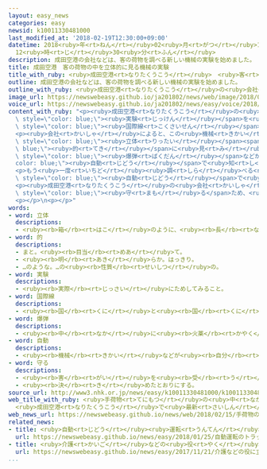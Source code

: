 ```yaml
---
layout: easy_news
categories: easy
newsid: k10011330481000
last_modified_at: '2018-02-19T12:30:00+09:00'
datetime: 2018<ruby>年<rt>ねん</rt></ruby>02<ruby>月<rt>がつ</rt></ruby>19<ruby>日<rt>にち</rt></ruby>
  12<ruby>時<rt>じ</rt></ruby>30<ruby>分<rt>ふん</rt></ruby>
description: 成田空港の会社などは、客の荷物を調べる新しい機械の実験を始めました。
title: 成田空港　客の荷物の中を立体的に見る機械の実験
title_with_ruby: <ruby>成田空港<rt>なりたくうこう</rt></ruby>　<ruby>客<rt>きゃく</rt></ruby>の<ruby>荷物<rt>にもつ</rt></ruby>の<ruby>中<rt>なか</rt></ruby>を<ruby>立体<rt>りったい</rt></ruby><ruby>的<rt>てき</rt></ruby>に<ruby>見<rt>み</rt></ruby>る<ruby>機械<rt>きかい</rt></ruby>の<ruby>実験<rt>じっけん</rt></ruby>
outline: 成田空港の会社などは、客の荷物を調べる新しい機械の実験を始めました。
outline_with_ruby: <ruby>成田空港<rt>なりたくうこう</rt></ruby>の<ruby>会社<rt>かいしゃ</rt></ruby>などは、<ruby>客<rt>きゃく</rt></ruby>の<ruby>荷物<rt>にもつ</rt></ruby>を<ruby>調<rt>しら</rt></ruby>べる<ruby>新<rt>あたら</rt></ruby>しい<ruby>機械<rt>きかい</rt></ruby>の<ruby>実験<rt>じっけん</rt></ruby>を<ruby>始<rt>はじ</rt></ruby>めました。
image_url: https://newswebeasy.github.io/ja201802/news/web/image/2018/02/15/K10011330481_1802151739_1802151741_01_02.jpg
voice_url: https://newswebeasy.github.io/ja201802/news/easy/voice/2018/02/19/k10011330481000.mp3
content_with_ruby: "<p><ruby>成田空港<rt>なりたくうこう</rt></ruby>の<ruby>会社<rt>かいしゃ</rt></ruby>などは、<ruby>客<rt>きゃく</rt></ruby>の<ruby>荷物<rt>にもつ</rt></ruby>を<ruby>調<rt>しら</rt></ruby>べる<ruby>新<rt>あたら</rt></ruby>しい<ruby>機械<rt>きかい</rt></ruby>の<span\
  \ style=\"color: blue;\"><ruby>実験<rt>じっけん</rt></ruby></span>を<ruby>始<rt>はじ</rt></ruby>めました。１５<ruby>日<rt>にち</rt></ruby>は<ruby>成田空港<rt>なりたくうこう</rt></ruby>で、<ruby>新<rt>あたら</rt></ruby>しい<ruby>機械<rt>きかい</rt></ruby>を<ruby>使<rt>つか</rt></ruby>って<span\
  \ style=\"color: blue;\"><ruby>国際線<rt>こくさいせん</rt></ruby></span>の<ruby>客<rt>きゃく</rt></ruby>の<ruby>荷物<rt>にもつ</rt></ruby>を<ruby>調<rt>しら</rt></ruby>べました。</p>\n\
  <p><ruby>会社<rt>かいしゃ</rt></ruby>によると、この<ruby>機械<rt>きかい</rt></ruby>は<ruby>荷物<rt>にもつ</rt></ruby>の<ruby>中<rt>なか</rt></ruby>に<ruby>入<rt>はい</rt></ruby>っている<ruby>物<rt>もの</rt></ruby>を<span\
  \ style=\"color: blue;\"><ruby>立体<rt>りったい</rt></ruby></span><span style=\"color:\
  \ blue;\"><ruby>的<rt>てき</rt></ruby></span>に<ruby>見<rt>み</rt></ruby>ることができるため、ナイフなどの<ruby>危険<rt>きけん</rt></ruby>な<ruby>物<rt>もの</rt></ruby>を<ruby>見<rt>み</rt></ruby>つけやすくなります。<span\
  \ style=\"color: blue;\"><ruby>爆弾<rt>ばくだん</rt></ruby></span>などがあると、<span style=\"\
  color: blue;\"><ruby>自動<rt>じどう</rt></ruby></span>で<ruby>知<rt>し</rt></ruby>らせます。</p>\n\
  <p>もう<ruby>一度<rt>いちど</rt></ruby><ruby>調<rt>しら</rt></ruby>べる<ruby>必要<rt>ひつよう</rt></ruby>がある<ruby>荷物<rt>にもつ</rt></ruby>を<span\
  \ style=\"color: blue;\"><ruby>自動<rt>じどう</rt></ruby></span>で<ruby>別<rt>べつ</rt></ruby>な<ruby>場所<rt>ばしょ</rt></ruby>に<ruby>運<rt>はこ</rt></ruby>ぶ<ruby>機械<rt>きかい</rt></ruby>も<ruby>一緒<rt>いっしょ</rt></ruby>に<ruby>使<rt>つか</rt></ruby>って、<ruby>荷物<rt>にもつ</rt></ruby>を<ruby>調<rt>しら</rt></ruby>べる<ruby>時間<rt>じかん</rt></ruby>をどのくらい<ruby>短<rt>みじか</rt></ruby>くできるかも<ruby>調<rt>しら</rt></ruby>べます。</p>\n\
  <p><ruby>成田空港<rt>なりたくうこう</rt></ruby>の<ruby>会社<rt>かいしゃ</rt></ruby>は「<ruby>飛行機<rt>ひこうき</rt></ruby>の<ruby>安全<rt>あんぜん</rt></ruby>を<span\
  \ style=\"color: blue;\"><ruby>守<rt>まも</rt></ruby>る</span>ため、<ruby>今<rt>いま</rt></ruby>まで<ruby>以上<rt>いじょう</rt></ruby>に<ruby>細<rt>こま</rt></ruby>かく、<ruby>早<rt>はや</rt></ruby>く<ruby>調<rt>しら</rt></ruby>べることができるようにしたいです」と<ruby>話<rt>はな</rt></ruby>していました。</p>\n\
  <p></p>\n<p></p>"
words:
- word: 立体
  descriptions:
  - <ruby><rb>箱</rb><rt>はこ</rt></ruby>のように、<ruby><rb>長</rb><rt>なが</rt></ruby>さ・はば・<ruby><rb>厚</rb><rt>あつ</rt></ruby>みを<ruby><rb>持</rb><rt>も</rt></ruby>ち、その<ruby><rb>周</rb><rt>まわ</rt></ruby>りが<ruby><rb>面</rb><rt>めん</rt></ruby>で<ruby><rb>囲</rb><rt>かこ</rt></ruby>まれているもの。
- word: 的
  descriptions:
  - まと。<ruby><rb>目当</rb><rt>めあ</rt></ruby>て。
  - <ruby><rb>明</rb><rt>あき</rt></ruby>らか。はっきり。
  - …のような。…の<ruby><rb>性質</rb><rt>せいしつ</rt></ruby>の。
- word: 実験
  descriptions:
  - <ruby><rb>実際</rb><rt>じっさい</rt></ruby>にためしてみること。
- word: 国際線
  descriptions:
  - <ruby><rb>国</rb><rt>くに</rt></ruby>と<ruby><rb>国</rb><rt>くに</rt></ruby>との<ruby><rb>間</rb><rt>あいだ</rt></ruby>を<ruby><rb>結</rb><rt>むす</rt></ruby>んで<ruby><rb>運航</rb><rt>うんこう</rt></ruby>する<ruby><rb>飛行機</rb><rt>ひこうき</rt></ruby>の<ruby><rb>路線</rb><rt>ろせん</rt></ruby>。
- word: 爆弾
  descriptions:
  - <ruby><rb>中</rb><rt>なか</rt></ruby>に<ruby><rb>火薬</rb><rt>かやく</rt></ruby>をつめて、<ruby><rb>投</rb><rt>な</rt></ruby>げたり<ruby><rb>落</rb><rt>お</rt></ruby>としたりして<ruby><rb>爆発</rb><rt>ばくはつ</rt></ruby>させる<ruby><rb>兵器</rb><rt>へいき</rt></ruby>。
- word: 自動
  descriptions:
  - <ruby><rb>機械</rb><rt>きかい</rt></ruby>などが<ruby><rb>自分</rb><rt>じぶん</rt></ruby>の<ruby><rb>力</rb><rt>ちから</rt></ruby>で<ruby><rb>動</rb><rt>うご</rt></ruby>くこと。
- word: 守る
  descriptions:
  - <ruby><rb>害</rb><rt>がい</rt></ruby>を<ruby><rb>受</rb><rt>う</rt></ruby>けないように、<ruby><rb>防</rb><rt>ふせ</rt></ruby>ぐ。
  - <ruby><rb>決</rb><rt>き</rt></ruby>めたとおりにする。
source_url: http://www3.nhk.or.jp/news/easy/k10011330481000/k10011330481000.html
web_title_with_ruby: <ruby>手荷物<rt>てにもつ</rt></ruby>の<ruby>中<rt>なか</rt></ruby>が<ruby>立体<rt>りったい</rt></ruby><ruby>映像<rt>えいぞう</rt></ruby>に
  <ruby>成田空港<rt>なりたくうこう</rt></ruby>で<ruby>最新<rt>さいしん</rt></ruby><ruby>保安<rt>ほあん</rt></ruby><ruby>検査<rt>けんさ</rt></ruby>の<ruby>実験<rt>じっけん</rt></ruby>
web_news_url: https://newswebeasy.github.io/news/web/2018/02/15/手荷物の中が立体映像に-成田空港で最新保安検査の実験
related_news:
- title: <ruby>自動<rt>じどう</rt></ruby><ruby>運転<rt>うんてん</rt></ruby>のトラックで<ruby>荷物<rt>にもつ</rt></ruby>を<ruby>運<rt>はこ</rt></ruby>ぶための<ruby>実験<rt>じっけん</rt></ruby>が<ruby>始<rt>はじ</rt></ruby>まる
  url: https://newswebeasy.github.io/news/easy/2018/01/25/自動運転のトラックで荷物を運ぶための実験が始まる
- title: <ruby>介護<rt>かいご</rt></ruby>などの<ruby>役<rt>やく</rt></ruby>に<ruby>立<rt>た</rt></ruby>つ<ruby>機械<rt>きかい</rt></ruby>を<ruby>会社<rt>かいしゃ</rt></ruby>や<ruby>大学<rt>だいがく</rt></ruby>が<ruby>紹介<rt>しょうかい</rt></ruby>
  url: https://newswebeasy.github.io/news/easy/2017/11/21/介護などの役に立つ機械を会社や大学が紹介
...
```

